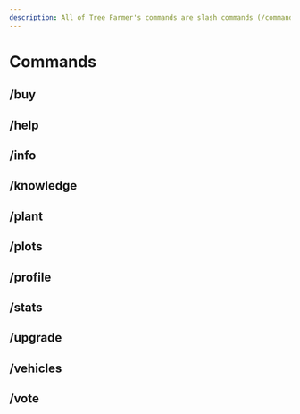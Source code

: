 ```yaml
---
description: All of Tree Farmer's commands are slash commands (/command).
---
```


# Commands

## /buy

## /help

## /info

## /knowledge

## /plant

## /plots

## /profile

## /stats

## /upgrade

## /vehicles

## /vote

